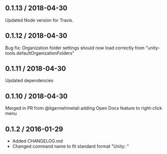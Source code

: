 0.1.13 / 2018-04-30
-------------------
Updated Node version for Travis.

0.1.12 / 2018-04-30
-------------------
Bug fix: Organization folder settings should now load correctly from "unity-tools.defaultOrganizationFolders"

0.1.11 / 2018-04-30
-------------------
Updated dependencies

0.1.10 / 2018-04-30
-------------------
Merged in PR from @ilgarmehmetali adding Open Docs feature to right-click menu

0.1.2 / 2016-01-29
-------------------
* Added CHANGELOG.md
* Changed command name to fit standard format "Unity: <Command>"